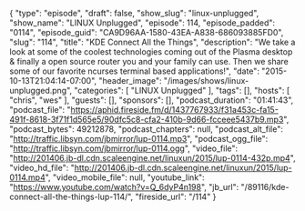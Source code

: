 {
  "type": "episode",
  "draft": false,
  "show_slug": "linux-unplugged",
  "show_name": "LINUX Unplugged",
  "episode": 114,
  "episode_padded": "0114",
  "episode_guid": "CA9D96AA-1580-43EA-A838-686093885FD0",
  "slug": "114",
  "title": "KDE Connect All the Things",
  "description": "We take a look at some of the coolest technologies coming out of the Plasma desktop & finally a open source router you and your family can use. Then we share some of our favorite ncurses terminal based applications!",
  "date": "2015-10-13T21:04:14-07:00",
  "header_image": "/images/shows/linux-unplugged.png",
  "categories": [
    "LINUX Unplugged"
  ],
  "tags": [],
  "hosts": [
    "chris",
    "wes"
  ],
  "guests": [],
  "sponsors": [],
  "podcast_duration": "01:41:43",
  "podcast_file": "https://aphid.fireside.fm/d/1437767933/f31a453c-fa15-491f-8618-3f71f1d565e5/90dfc5c8-cfa2-410b-9d66-fcceee5437b9.mp3",
  "podcast_bytes": 49212878,
  "podcast_chapters": null,
  "podcast_alt_file": "http://traffic.libsyn.com/jbmirror/lup-0114.mp3",
  "podcast_ogg_file": "http://traffic.libsyn.com/jbmirror/lup-0114.ogg",
  "video_file": "http://201406.jb-dl.cdn.scaleengine.net/linuxun/2015/lup-0114-432p.mp4",
  "video_hd_file": "http://201406.jb-dl.cdn.scaleengine.net/linuxun/2015/lup-0114.mp4",
  "video_mobile_file": null,
  "youtube_link": "https://www.youtube.com/watch?v=Q_6dyP4n198",
  "jb_url": "/89116/kde-connect-all-the-things-lup-114/",
  "fireside_url": "/114"
}

